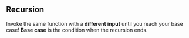 ## Recursion
Invoke the same function with a **different input** until you reach your base case! **Base case** is the condition when the recursion ends.